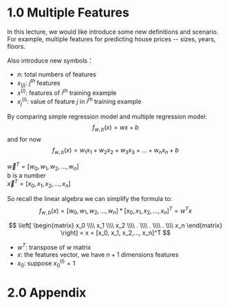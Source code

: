 # 1.0 Multiple Features
In this lecture, we would like introduce some new definitions and scenario. For example, multiple features for predicting house prices -- sizes, years, floors.

Also introduce new symbols：
* $n$: total numbers of features
* $x_{(j)}$: $j^{th}$ features
* $x^{(i)}$: features of $i^{th}$ training example
* $x_j^{(i)}$: value of feature $j$ in $i^{th}$ training example

By comparing simple regression model and multiple regression model:
$$ f_{w, b}(x) = wx+b $$
and for now
$$ f_{w, b}(x) = w_1x_1 + w_2x_2 + w_3x_3 +...+ w_nx_n + b $$

$\overrightarrow{w}^T = [w_0, w_1, w_2,..., w_n]$ <br>
b is a number <br>
$\overrightarrow{x}^T = [x_0, x_1, x_2,..., x_n]$ <br>

So recall the linear algebra we can simplify the formula to:
$$ f_{w, b}(x) = [w_0, w_1, w_2,..., w_n] * [x_0, x_1, x_2,..., x_n]^T = w^Tx $$


$$
\left[
\begin{matrix}
    x_0  \\\\
    x_1  \\\\
    x_2  \\\\
    .    \\\\
    .    \\\\
    .    \\\\
    x_n
\end{matrix}
\right] = x = [x_0, x_1, x_2,..., x_n]^T
$$

* $w^T$: transpose of $w$ matrix
* $x$: the features vector, we have $n+1$ dimensions features
* $x_0$: suppose $x_0^{(i)} = 1$

# 2.0 Appendix

